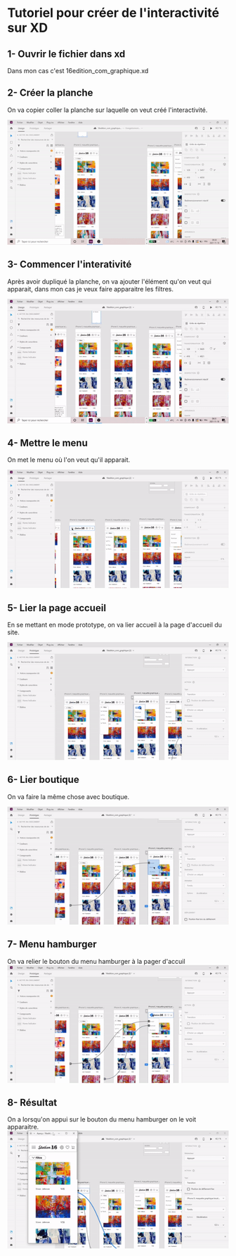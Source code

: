 # Tutoriel pour créer de l'interactivité sur XD
## 1- Ouvrir le fichier dans xd
Dans mon cas c'est 16edition_com_graphique.xd
 
## 2- Créer la planche

On va copier coller la planche sur laquelle on veut créé l'interactivité.

![capture d'écran](media/capture_etape_1.gif)

## 3- Commencer l'interativité
Après avoir dupliqué la planche, on va ajouter l'élément qu'on veut qui apparait, dans mon cas je veux faire apparaitre les filtres.


![capture d'écran etape 2](media/capture_etape_2.gif)

## 4- Mettre le menu 
On met le menu où l'on veut qu'il apparait.

![capture d'écran](media/ezgif.com-gif-maker7.gif)

## 5- Lier la page accueil
En se mettant en mode prototype, on va lier accueil à la page d'accueil du site.

![capture d'écran](media/ezgif.com-gif-maker18.gif)

## 6- Lier boutique
On va faire la même chose avec boutique.

![capture d'écran](media/ezgif.com-gif-maker20.gif)

## 7- Menu hamburger

On va relier le bouton du menu hamburger à la pager d'accuil
![capture d'écran](media/ezgif.com-gif-maker22.gif)

## 8- Résultat
On a lorsqu'on appui sur le bouton du menu hamburger on le voit apparaitre. 
![capture d'écran](media/ezgif.com-gif-maker14.gif)






